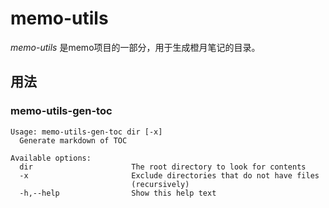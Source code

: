 # memo-utils

*memo-utils* 是memo项目的一部分，用于生成橙月笔记的目录。

## 用法

### memo-utils-gen-toc

```
Usage: memo-utils-gen-toc dir [-x]
  Generate markdown of TOC

Available options:
  dir                      The root directory to look for contents
  -x                       Exclude directories that do not have files
                           (recursively)
  -h,--help                Show this help text
```
